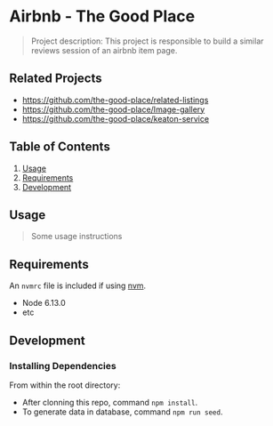 # Airbnb - The Good Place

> Project description:
This project is responsible to build a similar reviews session of an airbnb item page.

## Related Projects

  - https://github.com/the-good-place/related-listings
  - https://github.com/the-good-place/Image-gallery
  - https://github.com/the-good-place/keaton-service

## Table of Contents

1. [Usage](#Usage)
1. [Requirements](#requirements)
1. [Development](#development)

## Usage

> Some usage instructions

## Requirements

An `nvmrc` file is included if using [nvm](https://github.com/creationix/nvm).

- Node 6.13.0
- etc

## Development

### Installing Dependencies

From within the root directory:

- After clonning this repo, command `npm install`.
- To generate data in database, command `npm run seed`.

